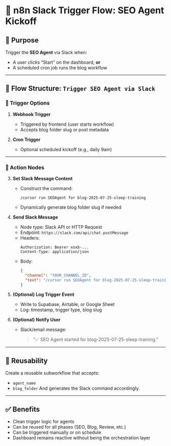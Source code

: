 # 🔁 n8n Slack Trigger Flow: SEO Agent Kickoff

## 🎯 Purpose

Trigger the **SEO Agent** via Slack when:

- A user clicks “Start” on the dashboard, **or**
- A scheduled cron job runs the blog workflow

---

## 🧱 Flow Structure: `Trigger SEO Agent via Slack`

### 🔹 Trigger Options

1. **Webhook Trigger**

   - Triggered by frontend (user starts workflow)
   - Accepts blog folder slug or post metadata

2. **Cron Trigger**

   - Optional scheduled kickoff (e.g., daily 9am)

---

### 🔸 Action Nodes

3. **Set Slack Message Content**

   - Construct the command:
     ```
     /cursor run SEOAgent for blog-2025-07-25-sleep-training
     ```
   - Dynamically generate blog folder slug if needed

4. **Send Slack Message**

   - Node type: Slack API or HTTP Request
   - Endpoint: `https://slack.com/api/chat.postMessage`
   - Headers:
     ```
     Authorization: Bearer xoxb-...
     Content-Type: application/json
     ```
   - Body:
     ```json
     {
       "channel": "YOUR_CHANNEL_ID",
       "text": "/cursor run SEOAgent for blog-2025-07-25-sleep-training"
     }
     ```

5. **(Optional) Log Trigger Event**

   - Write to Supabase, Airtable, or Google Sheet
   - Log: timestamp, trigger type, blog slug

6. **(Optional) Notify User**

   - Slack/email message:
     > "✅ SEO Agent started for blog-2025-07-25-sleep-training."

---

## 🧠 Reusability

Create a reusable subworkflow that accepts:

- `agent_name`
- `blog_folder` And generates the Slack command accordingly.

---

## ✅ Benefits

- Clean trigger logic for agents
- Can be reused for all phases (SEO, Blog, Review, etc.)
- Can be triggered manually or on schedule
- Dashboard remains reactive without being the orchestration layer

